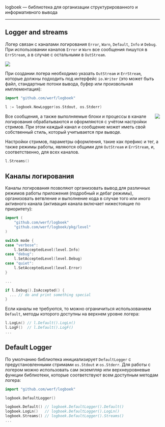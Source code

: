logboek — библиотека для организации структурированного и информативного вывода
_______________________________________________________________________________

## Logger and streams

Логер связан с каналами логирования `Error`, `Warn`, `Default`, `Info` и `Debug`. 
При использовании каналов `Error` и `Warn` все сообщения пишутся в `ErrStream`, а в случае с остальными в `OutStream`. 

<img src="https://github.com/werf/logboek/blob/readme/logger.png?raw=true">

При создании логера необходимо указать `OutStream` и `ErrStream`, которые должны подходить под интерфейс `io.Writer` (это может быть файл, стандартные потоки вывода, буфер или произвольная имплементация):

```go
import "github.com/werf/logboek"

l := logboek.NewLogger(os.Stdout, os.Stderr)
```

<img align="right" src="https://github.com/werf/logboek/blob/readme/logboek.png?raw=true">

Все сообщения, а также выполняемые блоки и процессы в канале логирования обрабатываются и оформляются с учётом настройки стримов. 
При этом каждый канал и сообщение может иметь свой собственный стиль, который учитывается при выводе.

Настройки стримов, параметры оформления, такие как префикс и тег, а также режимы работы, являются общими для `OutStream` и `ErrStream`, и, соответственно, для всех каналов.

```go
l.Streams()
```

<!---
- Ширина терминала
- Наследование настроек
- Прокси
-->

## Каналы логирования

<!---
- Все возможные функции 
  - Стиль
  - Функции логирования
-->

Каналы логирования позволяют организовать вывод для различных режимов работы приложения (подробный и дебаг режимы), организовать ветвление и выполнение кода в случае того или иного активного канала (активация канала включает нижестоящие по приоритету):

```go
import (
    "github.com/werf/logboek"
    "github.com/werf/logboek/pkg/level"
)

switch mode {
case "verbose":
    l.SetAcceptedLevel(level.Info)
case "debug":
    l.SetAcceptedLevel(level.Debug)
case "quiet":
    l.SetAcceptedLevel(level.Error)  
}

... 

if l.Debug().IsAccepted() {
  ... // do and print something special
}
```

Если каналы не требуются, то можно ограничиться использованием `Default`, методы которого доступны на верхнем уровне логера:

```go
l.LogLn() // l.Default().LogLn()
l.LogF()  // l.Default().LogF()
...
```

## Default Logger

По умолчанию библиотека инициализирует `DefaultLogger` с предустановленными стримами `os.Stdout` и `os.Stderr`. Для работы с логером можно использовать сам экземпляр или верхнеуровневые функции библиотеки, которые соответствуют всем доступным методам логера:

```go
import "github.com/werf/logboek"

logboek.DefaultLogger()

logboek.Default() // logboek.DefaultLogger().Default()
logboek.LogLn()   // logboek.DefaultLogger().LogLn()
logboek.Streams() // logboek.DefaultLogger().Streams()
...
```

<!---
## Processes and blocks
## Prefix and tag
## Modes
- isMuted                            
- isStyleEnabled                     
- isLineWrappingEnabled              
- isProxyStreamDataFormattingEnabled 
- isGitlabCollapsibleSectionsEnabled 
- isPrefixWithTimeEnabled            
- isLogProcessBorderEnabled 
## Using in external libraries
## Using in go-routines
-->